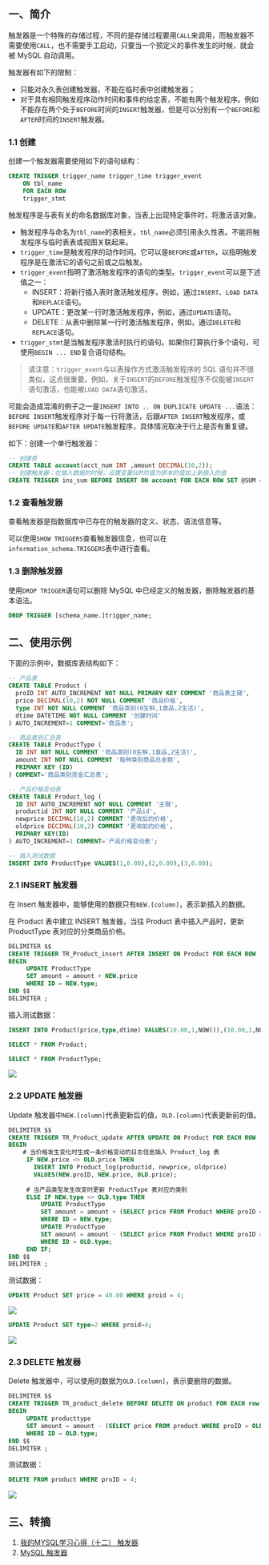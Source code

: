 ## 一、简介

触发器是一个特殊的存储过程，不同的是存储过程要用`CALL`来调用，而触发器不需要使用`CALL`，也不需要手工启动，只要当一个预定义的事件发生的时候，就会被 MySQL 自动调用。

触发器有如下的限制：

* 只能对永久表创建触发器，不能在临时表中创建触发器；
* 对于具有相同触发程序动作时间和事件的给定表，不能有两个触发程序。例如不能存在两个处于`BEFORE`时间的`INSERT`触发器，但是可以分别有一个`BEFORE`和`AFTER`时间的`INSERT`触发器。

### 1.1 创建

创建一个触发器需要使用如下的语句结构：

```sql
CREATE TRIGGER trigger_name trigger_time trigger_event
    ON tbl_name
    FOR EACH ROW 
    trigger_stmt
```

触发程序是与表有关的命名数据库对象，当表上出现特定事件时，将激活该对象。

* 触发程序与命名为`tbl_name`的表相关。`tbl_name`必须引用永久性表。不能将触发程序与临时表表或视图关联起来。
* `trigger_time`是触发程序的动作时间。它可以是`BEFORE`或`AFTER`，以指明触发程序是在激活它的语句之前或之后触发。
* `trigger_event`指明了激活触发程序的语句的类型。`trigger_event`可以是下述值之一：
    * INSERT：将新行插入表时激活触发程序，例如，通过`INSERT`、`LOAD DATA`和`REPLACE`语句。
    * UPDATE：更改某一行时激活触发程序，例如，通过`UPDATE`语句。
    * DELETE：从表中删除某一行时激活触发程序，例如，通过`DELETE`和`REPLACE`语句。
* `trigger_stmt`是当触发程序激活时执行的语句。如果你打算执行多个语句，可使用`BEGIN ... END`复合语句结构。

> 请注意：`trigger_event`与以表操作方式激活触发程序的 SQL 语句并不很类似，这点很重要。例如，关于`INSERT`的`BEFORE`触发程序不仅能被`INSERT`语句激活，也能被`LOAD DATA`语句激活。

可能会造成混淆的例子之一是`INSERT INTO .. ON DUPLICATE UPDATE ...`语法：`BEFORE INSERT`触发程序对于每一行将激活，后跟`AFTER INSERT`触发程序，或`BEFORE UPDATE`和`AFTER UPDATE`触发程序，具体情况取决于行上是否有重复键。

如下：创建一个单行触发器：

```sql
-- 创建表
CREATE TABLE account(acct_num INT ,amount DECIMAL(10,2));
-- 创建触发器：在插入数据的时候，设置变量SUM的值为原本的值加上新插入的值
CREATE TRIGGER ins_sum BEFORE INSERT ON account FOR EACH ROW SET @SUM = @SUM + NEW.amount;
```

### 1.2 查看触发器

查看触发器是指数据库中已存在的触发器的定义、状态、语法信息等。

可以使用`SHOW TRIGGERS`查看触发器信息，也可以在`information_schema.TRIGGERS`表中进行查看。

### 1.3 删除触发器

使用`DROP TRIGGER`语句可以删除 MySQL 中已经定义的触发器，删除触发器的基本语法。

```sql
DROP TRIGGER [schema_name.]trigger_name;
```

## 二、使用示例

下面的示例中，数据库表结构如下：

```sql
-- 产品表
CREATE TABLE Product (
  proID INT AUTO_INCREMENT NOT NULL PRIMARY KEY COMMENT '商品表主键',
  price DECIMAL(10,2) NOT NULL COMMENT '商品价格',
  type INT NOT NULL COMMENT '商品类别(0生鲜,1食品,2生活)',
  dtime DATETIME NOT NULL COMMENT '创建时间'
) AUTO_INCREMENT=1 COMMENT='商品表';

-- 商品类别汇总表
CREATE TABLE ProductType (
  ID INT NOT NULL COMMENT '商品类别(0生鲜,1食品,2生活)',
  amount INT NOT NULL COMMENT '每种类别商品总金额',
  PRIMARY KEY (ID)
) COMMENT='商品类别资金汇总表';

-- 产品价格变动表
CREATE TABLE Product_log (
  ID INT AUTO_INCREMENT NOT NULL COMMENT '主键',
  productid INT NOT NULL COMMENT '产品id',
  newprice DECIMAL(10,2) COMMENT '更改后的价格',
  oldprice DECIMAL(10,2) COMMENT '更改前的价格',
  PRIMARY KEY(ID)
) AUTO_INCREMENT=1 COMMENT='产品价格变动表';

-- 插入测试数据
INSERT INTO ProductType VALUES(1,0.00),(2,0.00),(3,0.00);
```

### 2.1 INSERT 触发器

在 Insert 触发器中，能够使用的数据只有`NEW.[column]`，表示新插入的数据。

在 Product 表中建立 INSERT 触发器，当往 Product 表中插入产品时，更新 ProductType 表对应的分类商品价格。

```sql
DELIMITER $$
CREATE TRIGGER TR_Product_insert AFTER INSERT ON Product FOR EACH ROW
BEGIN
     UPDATE ProductType
     SET amount = amount + NEW.price
     WHERE ID = NEW.type;
END $$
DELIMITER ;
```

插入测试数据：

```sql
INSERT INTO Product(price,type,dtime) VALUES(10.00,1,NOW()),(10.00,1,NOW()),(10.00,2,NOW()),(10.00,3,NOW());

SELECT * FROM Product;

SELECT * FROM ProductType;
```

<img src="http://7xkt52.com1.z0.glb.clouddn.com/markdown/1478148268985.png" />

### 2.2 UPDATE 触发器

Update 触发器中`NEW.[column]`代表更新后的值，`OLD.[column]`代表更新前的值。

```sql
DELIMITER $$
CREATE TRIGGER TR_Product_update AFTER UPDATE ON Product FOR EACH ROW
BEGIN
    # 当价格发生变化时生成一条价格变动的日志信息插入 Product_log 表
	 IF NEW.price <> OLD.price THEN 
	   INSERT INTO Product_log(productid, newprice, oldprice)
	   VALUES(NEW.proID, NEW.price, OLD.price);
	   
	 # 当产品类型发生改变时更新 ProductType 表对应的类别 
	 ELSE IF NEW.type <> OLD.type THEN
		 UPDATE ProductType
		 SET amount = amount + (SELECT price FROM Product WHERE proID = NEW.proid)
		 WHERE ID = NEW.type;
		 UPDATE ProductType
		 SET amount = amount - (SELECT price FROM Product WHERE proID = NEW.proid)
		 WHERE ID = OLD.type;
	 END IF;
END $$  
DELIMITER ;
```

测试数据：

```sql
UPDATE Product SET price = 40.00 WHERE proid = 4;
```

<img src="http://7xkt52.com1.z0.glb.clouddn.com/markdown/1478148575182.png" />


```sql
UPDATE Product SET type=2 WHERE proid=4;
```

<img src="http://7xkt52.com1.z0.glb.clouddn.com/markdown/1478148600198.png" />

### 2.3 DELETE 触发器

Delete 触发器中，可以使用的数据为`OLD.[column]`，表示要删除的数据。

```sql
DELIMITER $$
CREATE TRIGGER TR_product_delete BEFORE DELETE ON product FOR EACH row
BEGIN
     UPDATE producttype
     SET amount = amount - (SELECT price FROM product WHERE proID = OLD.proID)
     WHERE ID = OLD.type;
END $$
DELIMITER ;
```

测试数据：


```sql
DELETE FROM product WHERE proID = 4;
```

<img src="http://7xkt52.com1.z0.glb.clouddn.com/markdown/1478148725664.png" />


## 三、转摘

1. [我的MYSQL学习心得（十二） 触发器](http://www.cnblogs.com/lyhabc/p/3802704.html)
2. [MySQL 触发器](http://www.cnblogs.com/chenmh/p/4978153.html)

